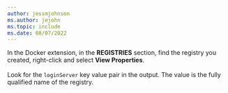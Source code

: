 ```yaml
---
author: jessmjohnson
ms.author: jejohn
ms.topic: include
ms.date: 08/07/2022
---
```


In the Docker extension, in the **REGISTRIES** section, find the registry you created, right-click and select **View Properties**.
<br><br>
Look for the `loginServer` key value pair in the output. The value is the fully qualified name of the registry.
